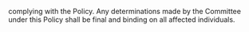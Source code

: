 complying  with  the  Policy.    Any  determinations  made  by  the  Committee  under  this
Policy shall be final and binding on all affected individuals.